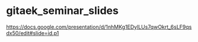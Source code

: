 # gitaek_seminar_slides

https://docs.google.com/presentation/d/1nhMKg1EDylLUs7qwOkrt_6sLF9qsdx50/edit#slide=id.p1

